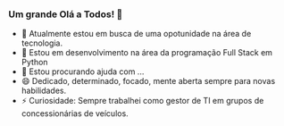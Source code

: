 ### Um grande Olá a Todos! 👋

- 🔭 Atualmente estou em busca de uma opotunidade na área de tecnologia.
- 🌱 Estou em desenvolvimento na área da programação Full Stack em Python
- 🤔 Estou procurando ajuda com ...
- 😄 Dedicado, determinado, focado, mente aberta sempre para novas habilidades.
- ⚡ Curiosidade: Sempre trabalhei como gestor de TI em grupos de concessionárias de veículos.
